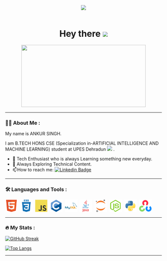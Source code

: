 <div id="header" align="center">
  <img src="https://media.giphy.com/media/M9gbBd9nbDrOTu1Mqx/giphy.gif" width="100"/>
  <br>
  <img src="https://komarev.com/ghpvc/?username=ankursingh365&style=flat-square&color=blue" alt=""/>
  <div>
    <h1>
    Hey there
    <img src="https://media.giphy.com/media/hvRJCLFzcasrR4ia7z/giphy.gif" width="30px"/>
    </h1>
  </div>
  <div align="center">
    <img src="https://media.giphy.com/media/dWesBcTLavkZuG35MI/giphy.gif" width="400" height="200"/>
  </div>
</div>

---

### :woman_technologist: About Me :

My name is ANKUR SINGH.

I am B.TECH HONS CSE (Specialization in-ARTIFICIAL INTELLIGENCE AND MACHINE LEARNING) student at UPES Dehradun <img src="https://media.giphy.com/media/WUlplcMpOCEmTGBtBW/giphy.gif" width="30"> .

- :telescope: Tech Enthusiast who is always Learning something new everyday.
- :seedling: Always Exploring Technical Content.
- :mailbox:How to reach me: [![Linkedin Badge](https://img.shields.io/badge/-Ankur_Singh-blue?style=flat&logo=Linkedin&logoColor=white)](www.linkedin.com/in/ankursingh-30592002ai)

---
### :hammer_and_wrench: Languages and Tools :
<div>
  <img src="https://github.com/devicons/devicon/blob/master/icons/html5/html5-original.svg" title="HTML5" alt="HTML" width="40" height="40"/>&nbsp;
  <img src="https://github.com/devicons/devicon/blob/master/icons/css3/css3-plain-wordmark.svg"  title="CSS" alt="CSS" width="40" height="40"/>&nbsp;
  <img src="https://github.com/devicons/devicon/blob/master/icons/javascript/javascript-original.svg" title="JavaScript" alt="JavaScript" width="40" height="40"/>&nbsp;
  <img src="https://github.com/devicons/devicon/blob/master/icons/c/c-original.svg" title="C"  alt="C" width="40" height="40"/>&nbsp;
  <img src="https://github.com/devicons/devicon/blob/master/icons/mysql/mysql-original-wordmark.svg" title="MySQL"  alt="MySQL" width="40" height="40"/>&nbsp;
  <img src="https://github.com/devicons/devicon/blob/master/icons/java/java-original-wordmark.svg" title="Java" alt="Java" width="40" height="40"/>&nbsp;
  <img src="https://github.com/devicons/devicon/blob/master/icons/jupyter/jupyter-original.svg" title="Jupyter"  alt="jupyter" width="40" height="40"/>&nbsp;
  <img src="https://github.com/devicons/devicon/blob/master/icons/nodejs/nodejs-original.svg" title="Node js"  alt="Node js" width="40" height="40"/>&nbsp;
  <img src="https://github.com/devicons/devicon/blob/master/icons/python/python-original.svg" title="Python"  alt="Python" width="40" height="40"/>&nbsp;
  <img src="https://github.com/devicons/devicon/blob/master/icons/opencv/opencv-original.svg" title="OpenCV"  alt="OpenCV" width="40" height="40"/>&nbsp;
</div>

---

### :fire: My Stats :

[![GitHub Streak](http://github-readme-streak-stats.herokuapp.com?user=ankursingh365&theme=dark&background=000000)](https://git.io/streak-stats)

[![Top Langs](https://github-readme-stats.vercel.app/api/top-langs/?username=ankursingh365&layout=compact&theme=vision-friendly-dark)](https://github.com/anuraghazra/github-readme-stats)


---

<!---
ankusing/ankusing is a ✨ special ✨ repository because its `README.md` (this file) appears on your GitHub profile.
You can click the Preview link to take a look at your changes.
--->
